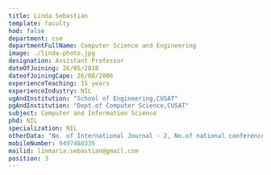 ```yaml
---
title: Linda Sebastian
template: faculty
hod: false
department: cse
departmentFullName: Computer Science and Engineering
image: ./linda-photo.jpg
designation: Assistant Professor
dateOfJoining: 26/05/2018
dateofJoiningCape: 26/08/2006
experienceTeaching: 15 years
experienceIndustry: NIL
ugAndInstitution: "School of Engineering,CUSAT"
pgAndInstitution: "Dept.of Computer Science,CUSAT"
subject: Computer and Information Science
phd: NIL
specialization: NIL
otherData: "No. of International Journal - 2, No.of national conferences - 1"
mobileNumber: 9497488335
mailid: linmaria.sebastian@gmail.com
position: 3
---
```

